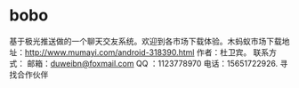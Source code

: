 bobo
====

基于极光推送做的一个聊天交友系统。欢迎到各市场下载体验。木蚂蚁市场下载地址：http://www.mumayi.com/android-318390.html
作者：杜卫宾。
联系方式：
邮箱：duweibn@foxmail.com
QQ  ：1123778970
电话：15651722926.
寻找合作伙伴

